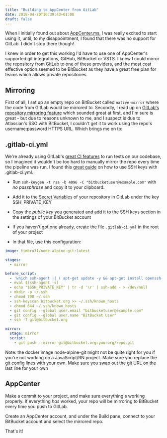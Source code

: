 ```yaml
---
title: "Building to AppCenter from GitLab"
date: 2018-04-20T16:39:43+01:00
draft: false
---
```


When I initially found out about [AppCenter.ms](https://appcenter.ms/), I was really excited to start using it, until, to my disappointment, I found that there was no support for GitLab. I didn't stop there though!

I knew in order to get this working I'd have to use one of AppCenter's supported git integrations, GitHub, BitBucket or VSTS. I knew I could mirror the repository from GitLab to one of these providers, and the most cost effective option seemed to be BitBucket as they have a great free plan for teams which allows private repositories.

## Mirroring

First of all, I set up an empty repo on BitBucket called `native-mirror` where the code from GitLab would be mirrored to. Secondly, I read up on [GitLab's repository mirroring feature](https://docs.gitlab.com/ee/workflow/repository_mirroring.html) which sounded great at first, and I'm sure is great - but due to reasons unknown to me, and I suspect is due to Atlassian's SSO with BitBucket, I couldn't get it to work using the repo's username:password HTTPS URL. Which brings me on to:

## .gitlab-ci.yml

We're already using GitLab's [great CI features](https://about.gitlab.com/features/gitlab-ci-cd/) to run tests on our codebase, so I imagined it wouldn't be too hard to manually mirror the repo every time the pipeline was run. I found this [great guide](https://docs.gitlab.com/ee/ci/ssh_keys/) on how to use SSH keys with .gitlab-ci.yml.

- Run `ssh-keygen -t rsa -b 4096 -C "bitbucketuser@example.com"` with _no passphrase_ and copy it to your clipboard.

- Add it to the [Secret Variables](https://docs.gitlab.com/ee/ci/variables/#secret-variables) of your repository in GitLab under the key SSH_PRIVATE_KEY

- Copy the _public key_ you generated and add it to the SSH keys section in the settings of your BitBucket account

- If you haven't got one already, create the file `.gitlab-ci.yml` in the root of your project

- In that file, use this configuration:

```yaml
image: timbru31/node-alpine-git:latest

stages:
  - mirror

before_script:
  - 'which ssh-agent || ( apt-get update -y && apt-get install openssh-client git -y )'
  - eval $(ssh-agent -s)
  - echo "$SSH_PRIVATE_KEY" | tr -d '\r' | ssh-add - > /dev/null
  - mkdir -p ~/.ssh
  - chmod 700 ~/.ssh
  - ssh-keyscan bitbucket.org >> ~/.ssh/known_hosts
  - chmod 644 ~/.ssh/known_hosts
  - git config --global user.email "bitbucketuser@example.com"
  - git config --global user.name "BitBucket User"
  - ssh -T git@bitbucket.org

mirror:
  stage: mirror
  script:
    - git push --mirror git@bitbucket.org:yourorg/repo.git
```

Note: the docker image node-alpine-git might not be quite right for you if you're not working on a JavaScript/RN project. Make sure you replace the git config lines with your own. Make sure you swap out the git URL on the last line for your own

## AppCenter

Make a commit to your project, and make sure everything's working properly. If everything _has_ worked, your repo will be mirroring to BitBucket every time you push to GitLab.

Create an AppCenter account, and under the Build pane, connect to your BitBucket account and select the mirrored repo.

That's it!
